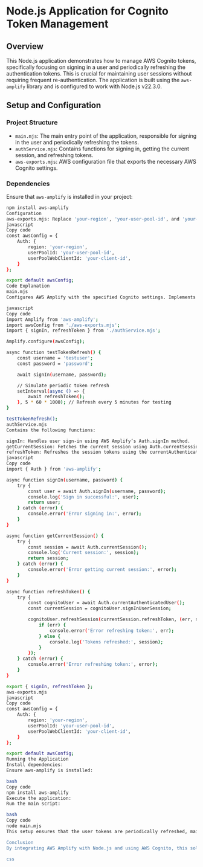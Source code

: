 # Node.js Application for Cognito Token Management

## Overview

This Node.js application demonstrates how to manage AWS Cognito tokens, specifically focusing on signing in a user and periodically refreshing the authentication tokens. This is crucial for maintaining user sessions without requiring frequent re-authentication. The application is built using the `aws-amplify` library and is configured to work with Node.js v22.3.0.

## Setup and Configuration

### Project Structure
- `main.mjs`: The main entry point of the application, responsible for signing in the user and periodically refreshing the tokens.
- `authService.mjs`: Contains functions for signing in, getting the current session, and refreshing tokens.
- `aws-exports.mjs`: AWS configuration file that exports the necessary AWS Cognito settings.

### Dependencies
Ensure that `aws-amplify` is installed in your project:
```bash
npm install aws-amplify
Configuration
aws-exports.mjs: Replace 'your-region', 'your-user-pool-id', and 'your-client-id' with your actual AWS Cognito configurations.
javascript
Copy code
const awsConfig = {
    Auth: {
        region: 'your-region',
        userPoolId: 'your-user-pool-id',
        userPoolWebClientId: 'your-client-id',
    }
};

export default awsConfig;
Code Explanation
main.mjs
Configures AWS Amplify with the specified Cognito settings. Implements a testTokenRefresh function that signs in the user and sets up a periodic token refresh mechanism.

javascript
Copy code
import Amplify from 'aws-amplify';
import awsConfig from './aws-exports.mjs';
import { signIn, refreshToken } from './authService.mjs';

Amplify.configure(awsConfig);

async function testTokenRefresh() {
    const username = 'testuser';
    const password = 'password';

    await signIn(username, password);

    // Simulate periodic token refresh
    setInterval(async () => {
        await refreshToken();
    }, 5 * 60 * 1000); // Refresh every 5 minutes for testing
}

testTokenRefresh();
authService.mjs
Contains the following functions:

signIn: Handles user sign-in using AWS Amplify’s Auth.signIn method.
getCurrentSession: Fetches the current session using Auth.currentSession.
refreshToken: Refreshes the session tokens using the currentAuthenticatedUser method and refreshSession method.
javascript
Copy code
import { Auth } from 'aws-amplify';

async function signIn(username, password) {
    try {
        const user = await Auth.signIn(username, password);
        console.log('Sign in successful:', user);
        return user;
    } catch (error) {
        console.error('Error signing in:', error);
    }
}

async function getCurrentSession() {
    try {
        const session = await Auth.currentSession();
        console.log('Current session:', session);
        return session;
    } catch (error) {
        console.error('Error getting current session:', error);
    }
}

async function refreshToken() {
    try {
        const cognitoUser = await Auth.currentAuthenticatedUser();
        const currentSession = cognitoUser.signInUserSession;

        cognitoUser.refreshSession(currentSession.refreshToken, (err, session) => {
            if (err) {
                console.error('Error refreshing token:', err);
            } else {
                console.log('Tokens refreshed:', session);
            }
        });
    } catch (error) {
        console.error('Error refreshing token:', error);
    }
}

export { signIn, refreshToken };
aws-exports.mjs
javascript
Copy code
const awsConfig = {
    Auth: {
        region: 'your-region',
        userPoolId: 'your-user-pool-id',
        userPoolWebClientId: 'your-client-id',
    }
};

export default awsConfig;
Running the Application
Install dependencies:
Ensure aws-amplify is installed:

bash
Copy code
npm install aws-amplify
Execute the application:
Run the main script:

bash
Copy code
node main.mjs
This setup ensures that the user tokens are periodically refreshed, maintaining the user's session and avoiding the need for frequent re-authentication. This is particularly useful in applications where user sessions need to be preserved over extended periods.

Conclusion
By integrating AWS Amplify with Node.js and using AWS Cognito, this solution provides a robust method for managing user authentication sessions. The periodic token refresh mechanism ensures that user sessions remain active, improving the user experience in applications requiring persistent logins.

css
